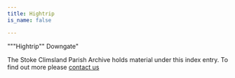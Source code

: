 ```yaml
---
title: Hightrip
is_name: false

---
```


"""Hightrip"" Downgate"


The Stoke Climsland Parish Archive holds material under this index entry. To find out more please [contact us](/contact/)
